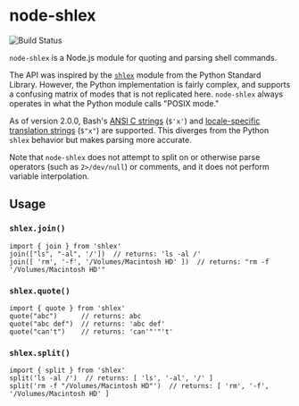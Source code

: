 # node-shlex

![Build Status](https://github.com/rgov/node-shlex/workflows/Node.js%20CI/badge.svg)

`node-shlex` is a Node.js module for quoting and parsing shell commands.

The API was inspired by the [`shlex`][pyshlex] module from the Python Standard 
Library. However, the Python implementation is fairly complex, and supports a
confusing matrix of modes that is not replicated here. `node-shlex` always
operates in what the Python module calls "POSIX mode."

[pyshlex]: https://docs.python.org/3/library/shlex.html

As of version 2.0.0, Bash's [ANSI C strings][ansi-c] (`$'x'`) and
[locale-specific translation strings][locale] (`$"x"`) are supported. This
diverges from the Python `shlex` behavior but makes parsing more accurate.

[ansi-c]: https://www.gnu.org/software/bash/manual/html_node/ANSI_002dC-Quoting.html
[locale]: https://www.gnu.org/software/bash/manual/html_node/Locale-Translation.html

Note that `node-shlex` does not attempt to split on or otherwise parse 
operators (such as `2>/dev/null`) or comments, and it does not perform variable interpolation.

## Usage

### `shlex.join()`

```node
import { join } from 'shlex'
join(["ls", "-al", '/'])  // returns: 'ls -al /'
join([ 'rm', '-f', '/Volumes/Macintosh HD' ])  // returns: "rm -f '/Volumes/Macintosh HD'"
```

### `shlex.quote()`

```node
import { quote } from 'shlex'
quote("abc")      // returns: abc
quote("abc def")  // returns: 'abc def'
quote("can't")    // returns: 'can'"'"'t'
```

### `shlex.split()`

```node
import { split } from 'shlex'
split('ls -al /')  // returns: [ 'ls', '-al', '/' ]
split('rm -f "/Volumes/Macintosh HD"')  // returns: [ 'rm', '-f', '/Volumes/Macintosh HD' ]
```
